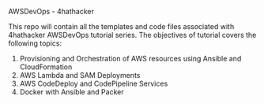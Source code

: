 AWSDevOps - 4hathacker

This repo will contain all the templates and code files associated with 4hathacker AWSDevOps tutorial series. The objectives of tutorial covers the following topics:
1. Provisioning and Orchestration of AWS resources using Ansible and CloudFormation
2. AWS Lambda and SAM Deployments
3. AWS CodeDeploy and CodePipeline Services
4. Docker with Ansible and Packer
